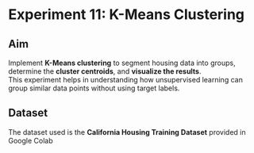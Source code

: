# Experiment 11: K-Means Clustering

## Aim
Implement **K-Means clustering** to segment housing data into groups, 
determine the **cluster centroids**, and **visualize the results**.  
This experiment helps in understanding how unsupervised learning can 
group similar data points without using target labels.

## Dataset
The dataset used is the **California Housing Training Dataset** provided in Google Colab 
